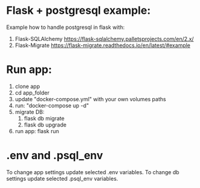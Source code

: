 # Flask + postgresql example:
Example how to handle postgresql in flask with:
1. Flask-SQLAlchemy https://flask-sqlalchemy.palletsprojects.com/en/2.x/
2. Flask-Migrate https://flask-migrate.readthedocs.io/en/latest/#example

# Run app:
1. clone app
2. cd app_folder
3. update "docker-compose.yml" with your own volumes paths
4. run: "docker-compose up -d"
5. migrate DB:
   1. flask db migrate
   2. flask db upgrade
6. run app: flask run

# .env and .psql_env
To change app settings update selected .env variables.
To change db settings update selected .psql_env variables.
